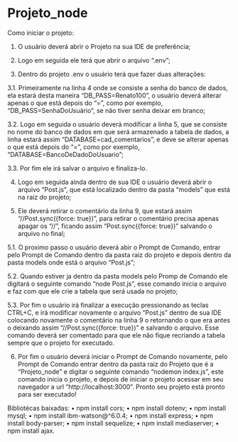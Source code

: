 # Projeto_node

Como iniciar o projeto:

1.	O usuário deverá abrir o Projeto na sua IDE de preferência;

2.	Logo em seguida ele terá que abrir o arquivo “.env”;

3.	Dentro do projeto .env o usuário terá que fazer duas alterações:

3.1.	Primeiramente na linha 4 onde se consiste a senha do banco de dados, ela estará desta maneira “DB_PASS=Renato100”, o usuário deverá alterar apenas o que está depois do “=”, como por exemplo, “DB_PASS=SenhaDoUsuário”, se não tiver senha deixar em branco;

3.2.	Logo em seguida o usuário deverá modificar a linha 5, que se consiste no nome do banco de dados em que será armazenado a tabela de dados, a linha estará assim “DATABASE=cad_comentarios”, e deve se alterar apenas o que está depois do “=”, como por exemplo, “DATABASE=BancoDeDadoDoUsuario”;

3.3.	Por fim ele irá salvar o arquivo e finaliza-lo.

4.	Logo em seguida ainda dentro de sua IDE o usuário deverá abrir o arquivo “Post.js”, que está localizado dentro da pasta “models” que está na raiz do projeto;

5.	Ele deverá retirar o comentário da linha 9, que estará assim “//Post.sync({force: true})”, para retirar o comentário precisa apenas apagar os “//”, ficando assim “Post.sync({force: true})” salvando o arquivo no final;

5.1.	O proximo passo o usuário deverá abir o Prompt de Comando, entrar pelo Prompt de Comando dentro da pasta raiz do projeto e depois dentro da pasta models onde está o arquivo “Post.js”;

5.2.	Quando estiver ja dentro da pasta models pelo Promp de Comando ele digitará o seguinte comando “node Post.js”, esse comando inicia o arquivo e faz com que ele crie a tabela que será usada no projeto;

5.3.	Por fim o usuário irá finalizar a execução pressionando as teclas CTRL+C, e irá modificar novamente o arquivo “Post.js” dentro de sua IDE colocando novamente o comentário na linha 9 o retornando o que era antes o deixando assim “//Post.sync({force: true})” e salvando o arquivo. Esse comando deverá ser comentado para que ele não fique recriando a tabela sempre que o projeto for executado.

6.	Por fim o usuário deverá iniciar o Prompt de Comando novamente, pelo Prompt de Comando entrar dentro da pasta raiz do Projeto que é a “Projeto_node” e digitar o seguinte comando “nodemon index.js”, este comando inicia o projeto, e depois de iniciar o projeto acessar em seu navegador a url “http://localhost:3000”.
Pronto seu projeto está pronto para ser executado!

Bibliotécas baixadas:
•	npm install cors;
•	npm install dotenv;
•	npm install mysql;
•	npm install ibm-watson@^6.0.4;
•	npm install express;
•	npm install body-parser;
•	npm install sequelize;
•	npm install mediaserver;
• npm install ajax.


